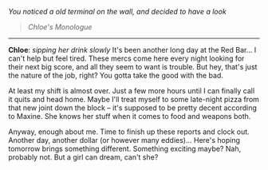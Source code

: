 *You noticed a old terminal on the wall, and decided to have a look*
>*Chloe's Monologue*
---
**Chloe**: *sipping her drink slowly* It's been another long day at the Red Bar... I can't help but feel tired. These mercs come here every night looking for their next big score, and all they seem to want is trouble. But hey, that's just the nature of the job, right? You gotta take the good with the bad.

At least my shift is almost over. Just a few more hours until I can finally call it quits and head home. Maybe I'll treat myself to some late-night pizza from that new joint down the block – it's supposed to be pretty decent according to Maxine. She knows her stuff when it comes to food and weapons both.

Anyway, enough about me. Time to finish up these reports and clock out. Another day, another dollar (or however many eddies)... Here's hoping tomorrow brings something different. Something exciting maybe? Nah, probably not. But a girl can dream, can't she?
